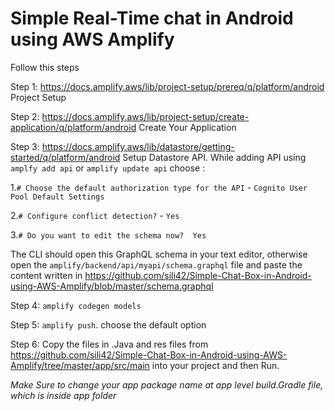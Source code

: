 # Simple Real-Time chat in Android using AWS Amplify

Follow this steps

Step 1: https://docs.amplify.aws/lib/project-setup/prereq/q/platform/android Project Setup

Step 2: https://docs.amplify.aws/lib/project-setup/create-application/q/platform/android Create Your Application

Step 3: https://docs.amplify.aws/lib/datastore/getting-started/q/platform/android Setup Datastore API. While adding API using `amplfy add api` or `amplify update api` choose :

  1.`# Choose the default authorization type for the API` - `Cognito User Pool Default Settings`  

  2.`# Configure conflict detection?` - `Yes`

  3.`# Do you want to edit the schema now?  Yes`

The CLI should open this GraphQL schema in your text editor, otherwise open the `amplify/backend/api/myapi/schema.graphql` file and paste the content written in https://github.com/sili42/Simple-Chat-Box-in-Android-using-AWS-Amplify/blob/master/schema.graphql 

Step 4: `amplify codegen models`

Step 5: `amplify push`. choose the default option

Step 6: Copy the files in .Java and res files from https://github.com/sili42/Simple-Chat-Box-in-Android-using-AWS-Amplify/tree/master/app/src/main into your project and then Run.

*Make Sure to change your app package name at app level build.Gradle file, which is inside app folder*
